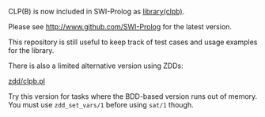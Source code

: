 

CLP(B) is now included in SWI-Prolog as
[library(clpb)](http://www.swi-prolog.org/man/clpb.html).

Please see http://www.github.com/SWI-Prolog for the latest version.




This repository is still useful to keep track of test cases and usage
examples for the library.

There is also a limited alternative version using ZDDs:

   [zdd/clpb.pl](zdd/clpb.pl)

Try this version for tasks where the BDD-based version runs out of
memory. You must use `zdd_set_vars/1` before using `sat/1` though.
